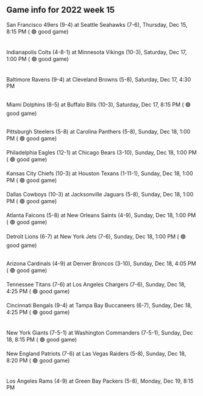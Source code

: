 ## Game info for 2022 week 15
San Francisco 49ers (9-4) at Seattle Seahawks (7-6), Thursday, Dec 15, 8:15 PM (	:green_circle: good game)

<br/>Indianapolis Colts (4-8-1) at Minnesota Vikings (10-3), Saturday, Dec 17, 1:00 PM (	:green_circle: good game)

<br/>Baltimore Ravens (9-4) at Cleveland Browns (5-8), Saturday, Dec 17, 4:30 PM

<br/>Miami Dolphins (8-5) at Buffalo Bills (10-3), Saturday, Dec 17, 8:15 PM (	:green_circle: good game)

<br/>Pittsburgh Steelers (5-8) at Carolina Panthers (5-8), Sunday, Dec 18, 1:00 PM (	:green_circle: good game)

Philadelphia Eagles (12-1) at Chicago Bears (3-10), Sunday, Dec 18, 1:00 PM (	:green_circle: good game)

Kansas City Chiefs (10-3) at Houston Texans (1-11-1), Sunday, Dec 18, 1:00 PM (	:green_circle: good game)

Dallas Cowboys (10-3) at Jacksonville Jaguars (5-8), Sunday, Dec 18, 1:00 PM (	:green_circle: good game)

Atlanta Falcons (5-8) at New Orleans Saints (4-9), Sunday, Dec 18, 1:00 PM (	:green_circle: good game)

Detroit Lions (6-7) at New York Jets (7-6), Sunday, Dec 18, 1:00 PM (	:green_circle: good game)

<br/>Arizona Cardinals (4-9) at Denver Broncos (3-10), Sunday, Dec 18, 4:05 PM (	:green_circle: good game)

Tennessee Titans (7-6) at Los Angeles Chargers (7-6), Sunday, Dec 18, 4:25 PM (	:green_circle: good game)

Cincinnati Bengals (9-4) at Tampa Bay Buccaneers (6-7), Sunday, Dec 18, 4:25 PM (	:green_circle: good game)

<br/>New York Giants (7-5-1) at Washington Commanders (7-5-1), Sunday, Dec 18, 8:15 PM (	:green_circle: good game)

New England Patriots (7-6) at Las Vegas Raiders (5-8), Sunday, Dec 18, 8:20 PM (	:green_circle: good game)

<br/>Los Angeles Rams (4-9) at Green Bay Packers (5-8), Monday, Dec 19, 8:15 PM

